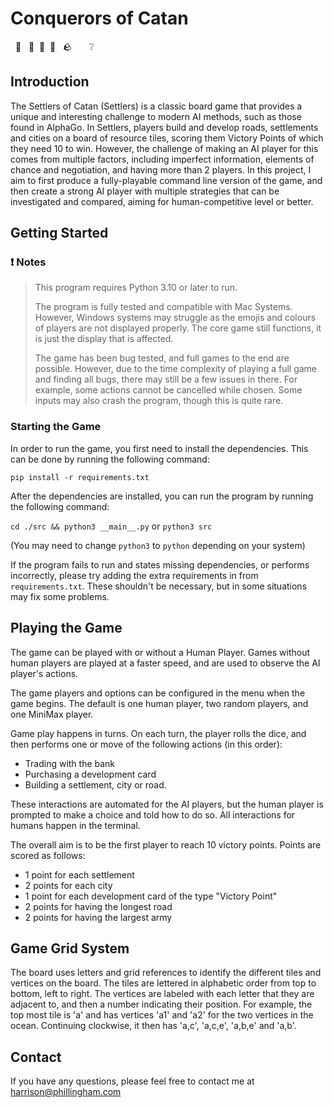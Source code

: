 # Conquerors of Catan

&nbsp; 🌾 &nbsp; 🌲&nbsp; 🐑&nbsp; 🧱 &nbsp; 🪨  &nbsp; &nbsp; &nbsp; ❔

## Introduction

The Settlers of Catan (Settlers) is a classic board game that provides a unique and interesting challenge to modern AI methods, such as those found in AlphaGo. In Settlers, players build and develop roads, settlements and cities on a board of resource tiles, scoring them Victory Points of which they need 10 to win. However, the challenge of making an AI player for this comes from multiple factors, including imperfect information, elements of chance and negotiation, and having more than 2 players. In this project, I aim to first produce a fully-playable command line version of the game, and then create a strong AI player with multiple strategies that can be investigated and compared, aiming for human-competitive level or better.

## Getting Started

### ❗ Notes

> This program requires Python 3.10 or later to run.
>
> The program is fully tested and compatible with Mac Systems. However, Windows systems may struggle as the emojis and colours of players are not displayed properly. The core game still functions, it is just the display that is affected.
>
> The game has been bug tested, and full games to the end are possible. However, due to the time complexity of playing a full game and finding all bugs, there may still be a few issues in there. For example, some actions cannot be cancelled while chosen. Some inputs may also crash the program, though this is quite rare.

### Starting the Game

In order to run the game, you first need to install the dependencies. This can be done by running the following command:

```pip install -r requirements.txt```

After the dependencies are installed, you can run the program by running the following command:

```cd ./src && python3 __main__.py``` or ```python3 src```

(You may need to change `python3` to `python` depending on your system)

If the program fails to run and states missing dependencies, or performs incorrectly, please try adding the extra requirements in from `requirements.txt`. These shouldn't be necessary, but in some situations may fix some problems.

## Playing the Game

The game can be played with or without a Human Player. Games without human players are played at a faster speed, and are used to observe the AI player's actions.

The game players and options can be configured in the menu when the game begins. The default is one human player, two random players, and one MiniMax player.

Game play happens in turns. On each turn, the player rolls the dice, and then performs one or move of the following actions (in this order):
- Trading with the bank
- Purchasing a development card
- Building a settlement, city or road.

These interactions are automated for the AI players, but the human player is prompted to make a choice and told how to do so. All interactions for humans happen in the terminal.

The overall aim is to be the first player to reach 10 victory points. Points are scored as follows:
- 1 point for each settlement
- 2 points for each city
- 1 point for each development card of the type "Victory Point"
- 2 points for having the longest road
- 2 points for having the largest army

## Game Grid System

The board uses letters and grid references to identify the different tiles and vertices on the board. The tiles are lettered in alphabetic order from top to bottom, left to right. The vertices are labeled with each letter that they are adjacent to, and then a number indicating their position. For example, the top most tile is 'a' and has vertices 'a1' and 'a2' for the two vertices in the ocean. Continuing clockwise, it then has 'a,c', 'a,c,e', 'a,b,e' and 'a,b'.


## Contact

If you have any questions, please feel free to contact me at [harrison@phillingham.com](mailto:harrison@phillingham.com)

